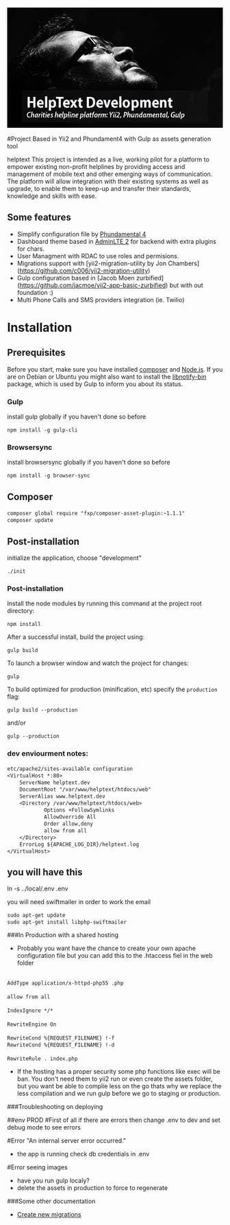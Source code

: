 ![Yii2, Phundament, helptext, Less and Gulp ](hero.png)

#Project Based in Yii2 and Phundament4 with Gulp as assets generation tool

helptext
This project is intended as a live, working pilot for a platform to empower existing non-profit helplines by providing access and management of mobile text and other emerging ways of communication. The platform will allow integration with their existing systems as well as upgrade, to enable them to keep-up and transfer their standards, knowledge and skills with ease.



## Some features
- Simplify configuration file by [Phundamental 4](https://github.com/phundament/app)
- Dashboard theme based in [AdminLTE 2](http://almsaeedstudio.com/AdminLTE) for backend with extra plugins for chars.
- User Managment with RDAC to use roles and permisions.
- Migrations support with [yii2-migration-utility by Jon Chambers] (https://github.com/c006/yii2-migration-utility) 
- Gulp configuration based in [Jacob Moen zurbified] (https://github.com/jacmoe/yii2-app-basic-zurbified) but with out foundation :)
- Multi Phone Calls and SMS providers integration (ie. Twilio)


# Installation
## Prerequisites
Before you start, make sure you have installed [composer](https://getcomposer.org/) and [Node.js](http://nodejs.org/).
If you are on Debian or Ubuntu you might also want to install the [libnotify-bin](https://packages.debian.org/jessie/libnotify-bin) package, which is used by Gulp to inform you about its status.

### Gulp
install gulp globally if you haven't done so before

```
npm install -g gulp-cli
```
### Browsersync
install browsersync globally if you haven't done so before

```
npm install -g browser-sync
```
## Composer
```
composer global require "fxp/composer-asset-plugin:~1.1.1"
composer update
```

## Post-installation

initialize the application, choose "development"
```
./init
```

### Post-installation
Install the node modules by running this command at the project root directory:
```
npm install
```
After a successful install, build the project using:
```
gulp build
```

To launch a browser window and watch the project for changes:
~~~
gulp
~~~

To build optimized for production (minification, etc) specify the `production` flag:

~~~
gulp build --production
~~~
and/or
~~~
gulp --production
~~~


### dev enviourment notes:
```
etc/apache2/sites-available configuration
<VirtualHost *:80>
    ServerName helptext.dev
    DocumentRoot "/var/www/helptext/htdocs/web"
    ServerAlias www.helptext.dev
    <Directory /var/www/helptext/htdocs/web>
            Options +FollowSymlinks
            AllowOverride All
            Order allow,deny
            allow from all
    </Directory>
    ErrorLog ${APACHE_LOG_DIR}/helptext.log
</VirtualHost>
```

## you will have this 
ln -s ../local/.env .env



you will need swiftmailer in order to work the email
```
sudo apt-get update
sudo apt-get install libphp-swiftmailer
```

###In Production with a shared hosting
- Probably you want have the chance to create your own apache configuration file but you can add this to the .htaccess fiel in the web folder

```

AddType application/x-httpd-php55 .php

allow from all

IndexIgnore */*

RewriteEngine On

RewriteCond %{REQUEST_FILENAME} !-f
RewriteCond %{REQUEST_FILENAME} !-d

RewriteRule . index.php

```

- If the hosting has a proper security some php functions like exec will be ban.
You don't need them to yii2 run or even create the assets folder, but you want be able to complie less on the go thats why we replace the less compilation and we run gulp before we go to staging or production.

###Troubleshooting on deploying

##env PROD
#First of all if there are errors then change .env to dev and set debug mode to see errors

#Error "An internal server error occurred."
- the app is running check db credentials in .env

#Error seeing images
- have you run gulp localy?
- delete the assets in production to force to regenerate

###Some other documentation
- [Create new migrations](docs/migrations.md)







